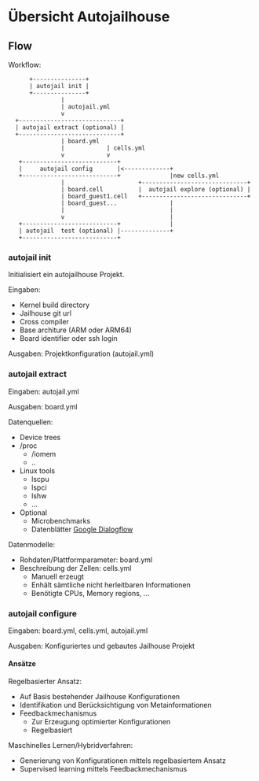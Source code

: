 # Übersicht Autojailhouse 

## Flow 

Workflow:
   
```
      +---------------+
      | autojail init |
      +---------------+
               |
               | autojail.yml
               v
  +-----------------------------+
  | autojail extract (optional) |
  +-----------------------------+
               | board.yml
               |            | cells.yml
               v            v
   +---------------------------+
   |     autojail config       |<-------------+
   +---------------------------+              |new cells.yml
               |                     +------------------------------+
               | board.cell          |  autojail explore (optional) |
               | board_guest1.cell   +------------------------------+
               | board_guest...               |
               |                              |
               v                              |
   +---------------------------+              |
   | autojail  test (optional) |--------------+
   +---------------------------+
```

### autojail init

Initialisiert ein autojailhouse Projekt.

Eingaben:

- Kernel build directory
- Jailhouse git url
- Cross compiler
- Base architure (ARM oder ARM64)
- Board identifier oder ssh login      

Ausgaben: Projektkonfiguration  (autojail.yml)

### autojail extract
   
Eingaben: autojail.yml

Ausgaben: board.yml

Datenquellen:

- Device trees
- /proc
    * /iomem
    * ..
- Linux tools
    * lscpu
    * lspci
    * lshw
    * ...
- Optional
    * Microbenchmarks
    * Datenblätter [Google Dialogflow](https://ieeexplore.ieee.org/document/8876925)

Datenmodelle:

- Rohdaten/Plattformparameter: board.yml
- Beschreibung der Zellen: cells.yml
    * Manuell erzeugt
    * Enhält sämtliche nicht herleitbaren Informationen
    * Benötigte CPUs, Memory regions, ...
   
### autojail configure

Eingaben: board.yml, cells.yml, autojail.yml

Ausgaben: Konfiguriertes und gebautes Jailhouse Projekt


   
#### Ansätze

Regelbasierter Ansatz:

- Auf Basis bestehender Jailhouse Konfigurationen
- Identifikation und Berücksichtigung von Metainformationen
- Feedbackmechanismus
    * Zur Erzeugung optimierter Konfigurationen
    * Regelbasiert

Maschinelles Lernen/Hybridverfahren:

- Generierung von Konfigurationen mittels regelbasiertem Ansatz
- Supervised learning mittels Feedbackmechanismus
